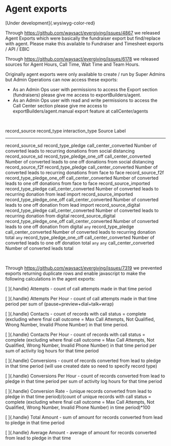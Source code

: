 # Agent exports

[Under development]{.wysiwyg-color-red}

Through <https://github.com/waysact/evergiving/issues/4867> we released
Agent Exports which were basically the fundraiser export but
find/replace with agent. Please make this available to Fundraiser and
Timesheet exports / API / EBIC

Through <https://github.com/waysact/evergiving/issues/6178> we released
sources for Agent Hours, Call Time, Wait Time and Team Hours. 

Originally agent exports were only available to create / run by Super
Admins but Admin Operations can now access these exports:

-   As an Admin Ops user with permissions to access the Export section
    (fundraisers) please give me access to exportBuilders/agent.
-   As an Admin Ops user with read and write permissions to access the
    Call Center section please give me access to
    exportBuilders/agent.manual export feature at callCenter/agents

 

  record_source            record_type                  interaction_type        Source Label
  ------------------------ ---------------------------- ----------------------- -------------------------------------------------------------------------
  record_source_sd         record_type_pledge           call_center_converted   Number of converted leads to recurring donations from social distancing
  record_source_sd         record_type_pledge_one_off   call_center_converted   Number of converted leads to one off donations from social distancing
  record_source_f2f        record_type_pledge           call_center_converted   Number of converted leads to recurring donations from face to face
  record_source_f2f        record_type_pledge_one_off   call_center_converted   Number of converted leads to one off donations from face to face
  record_source_imported   record_type_pledge           call_center_converted   Number of converted leads to recurring donation from lead import
  record_source_imported   record_type_pledge_one_off   call_center_converted   Number of converted leads to one off donation from lead import
  record_source_digital    record_type_pledge           call_center_converted   Number of converted leads to recurring donation from digital
  record_source_digital    record_type_pledge_one_off   call_center_converted   Number of converted leads to one off donation from digital
  `any`                    record_type_pledge           call_center_converted   Number of converted leads to recurring donation total
  `any`                    record_type_pledge_one_off   call_center_converted   Number of converted leads to one off donation total
  `any`                    `any`                        call_center_converted   Number of converted leads total

 

Through <https://github.com/waysact/evergiving/issues/7319> we prevented
exports returning duplicate rows and enable javascript to make the
following calculations in the agent exports:

[ ]{.handle} Attempts - count of call attempts made in that time period

[ ]{.handle} Attempts Per Hour - count of call attempts made in that
time period per sum of (pause+preview+dial+talk+wrap)

[ ]{.handle} Contacts - count of records with call status = complete
(excluding where final call outcome = Max Call Attempts, Not Qualified,
Wrong Number, Invalid Phone Number) in that time period.

[ ]{.handle} Contacts Per Hour - count of records with call status =
complete (excluding where final call outcome = Max Call Attempts, Not
Qualified, Wrong Number, Invalid Phone Number) in that time period per
sum of activity log hours for that time period

[ ]{.handle} Conversions - count of records converted from lead to
pledge in that time period (will use created date so need to specify
record type)

[ ]{.handle} Conversions Per Hour - count of records converted from lead
to pledge in that time period per sum of activity log hours for that
time period

[ ]{.handle} Conversion Rate - (unique records converted from lead to
pledge in that time period)/(count of unique records with call status =
complete (excluding where final call outcome = Max Call Attempts, Not
Qualified, Wrong Number, Invalid Phone Number) in time period)\*100

[ ]{.handle} Total Amount - sum of amount for records converted from
lead to pledge in that time period

[ ]{.handle} Average Amount - average of amount for records converted
from lead to pledge in that time

